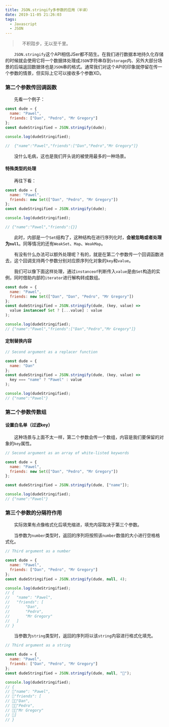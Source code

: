 ```yaml
---
title: JSON.stringify多参数的应用（半译）
date: 2019-11-05 21:26:03
tags:
  - Javascript
  - JSON
---
```


> &emsp;不积跬步，无以至千里。

&emsp;&emsp;`JSON.stringify`这个API相信JSer都不陌生。在我们进行数据本地持久化存储的时候就会使用它将一个数据体处理成`JSON`字符串存到`storage`内、另外大部分场景的后端返回数据体也是`JSON`串的格式。通常我们对这个API的印象就停留在传一个参数的情景，但实际上它可以接收多个参数XD。

<escape><!-- more --></escape>

### 第二个参数传回调函数

&emsp;&emsp;先看一个例子：

```javascript
const dude = {
  name: "Pawel",
  friends: ["Dan", "Pedro", "Mr Gregory"]
};
const dudeStringified = JSON.stringify(dude);

console.log(dudeStringified);

//	{"name":"Pawel","friends":["Dan","Pedro","Mr Gregory"]}
```

&emsp;&emsp;没什么毛病，这也是我们开头说的被使用最多的一种场景。

#### 特殊类型的处理

&emsp;&emsp;再往下看：

```javascript
const dude = {
  name: "Pawel",
  friends: new Set(["Dan", "Pedro", "Mr Gregory"])
};
const dudeStringified = JSON.stringify(dude);

console.log(dudeStringified);

// {"name":"Pawel","friends":{}}
```

&emsp;&emsp;此时，内部是一个`Set`结构了，这种结构在进行序列化时，**会被忽略或者处理为`null`**。同等情况的还有`WeakSet`、`Map`、`WeakMap`。

&emsp;&emsp;有没有什么办法可以额外处理呢？有的，就是在第二个参数传一个回调函数进去，这个回调支持两个参数分别对应原序列化对象的`key`和`value`。

&emsp;&emsp;我们可以像下面这样处理，通过`instanceof`判断传入`value`是由`Set`构造的实例，同时借助内部的`iterator`进行解构转成数组。

```javascript
const dude = {
  name: "Pawel",
  friends: new Set(["Dan", "Dan", "Pedro", "Mr Gregory"])
};
const dudeStringified = JSON.stringify(dude, (key, value) =>
  value instanceof Set ? [...value] : value
);

console.log(dudeStringified);
// {"name":"Pawel","friends":["Dan","Pedro","Mr Gregory"]}
```

#### 定制替换内容

```javascript
// Second argument as a replacer function

const dude = {
  name: "Dan"
};
const dudeStringified = JSON.stringify(dude, (key, value) =>
  key === "name" ? "Pawel" : value
);

console.log(dudeStringified);
// {"name":"Pawel"}
```

### 第二个参数传数组

#### 设置白名单（过滤key）

&emsp;&emsp;这种场景与上面不太一样，第二个参数会传一个数组，内容是我们要保留的对象的`key`属性。

```javascript
// Second argument as an array of white-listed keywords

const dude = {
  name: "Pawel",
  friends: new Set(["Dan", "Pedro", "Mr Gregory"])
};

const dudeStringified = JSON.stringify(dude, ["name"]);

console.log(dudeStringified);
// {"name":"Pawel"}
```

### 第三个参数的分隔符作用

&emsp;&emsp;实际效果有点像格式化后填充缩进，填充内容取决于第三个参数。

&emsp;&emsp;当参数为`number`类型时，返回的序列将按照该`number`数值的大小进行空格格式化。

```javascript
// Third argument as a number

const dude = {
  name: "Pawel",
  friends: ["Dan", "Pedro", "Mr Gregory"]
};
const dudeStringified = JSON.stringify(dude, null, 4);

console.log(dudeStringified);
// {
//   "name": "Pawel",
//   "friends": [
//       "Dan",
//       "Pedro",
//       "Mr Gregory"
//   ]
// }
```

&emsp;&emsp;当参数为`string`类型时，返回的序列将以该`string`内容进行格式化填充。

```javascript
// Third argument as a string

const dude = {
  name: "Pawel",
  friends: ["Dan", "Pedro", "Mr Gregory"]
};
const dudeStringified = JSON.stringify(dude, null, "🍆");

console.log(dudeStringified);
// {
// 🍆"name": "Pawel",
// 🍆"friends": [
// 🍆🍆"Dan",
// 🍆🍆"Pedro",
// 🍆🍆"Mr Gregory"
// 🍆]
// }
```